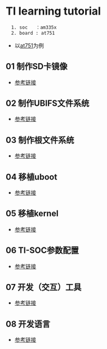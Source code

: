 # TI learning tutorial
```sh
  1. soc   ：am335x
  2. board : at751
```
* 以[at751](1)为例

## 01 制作SD卡镜像
* [参考链接](2)

## 02 制作UBIFS文件系统
* [参考链接](制作UBI文件系统/UBI.md)

## 03 制作根文件系统
* [参考链接](FILE_SYSTEM/FILE_SYSTEM.md)

## 04 移植uboot
* [参考链接](uboot/uboot_over.md)

## 05 移植kernel
* [参考链接](kernel/kernel.md)

## 06 TI-SOC参数配置
* [参考链接](ti-soc/soc.md)

## 07 开发（交互）工具
* [参考链接](tool_and_ide/tool.md)

## 08 开发语言
* [参考链接](language/language.md)
